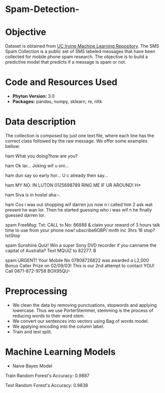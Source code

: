 # Spam-Detection-

# Objective

Dataset is obtained from [UC Irvine Machine Learning Repository](https://archive.ics.uci.edu/ml/datasets/sms+spam+collection). The SMS Spam Collection is a public set of SMS labeled messages that have been collected for mobile phone spam research. The objective is to build a predictive model that predicts if a message is spam or not. 

# Code and Resources Used

- **Phyton Version:** 3.0
- **Packages:** pandas, numpy, sklearn, re, nltk

# Data description

The collection is composed by just one text file, where each line has the correct class followed by the raw message. We offer some examples bellow:

ham What you doing?how are you?

ham Ok lar... Joking wif u oni...

ham dun say so early hor... U c already then say...

ham MY NO. IN LUTON 0125698789 RING ME IF UR AROUND! H*

ham Siva is in hostel aha:-.

ham Cos i was out shopping wif darren jus now n i called him 2 ask wat present he wan lor. Then he started guessing who i was wif n he finally guessed darren lor.

spam FreeMsg: Txt: CALL to No: 86888 & claim your reward of 3 hours talk time to use from your phone now! ubscribe6GBP/ mnth inc 3hrs 16 stop?txtStop

spam Sunshine Quiz! Win a super Sony DVD recorder if you canname the capital of Australia? Text MQUIZ to 82277. B

spam URGENT! Your Mobile No 07808726822 was awarded a L2,000 Bonus Caller Prize on 02/09/03! This is our 2nd attempt to contact YOU! Call 0871-872-9758 BOX95QU- 


# Preprocessing

- We clean the data by removing punctuations, stopwords and applying lowercase. Thus we use PorterStemmer, stemming is the process of reducing words to their word stem.
- We convert our sentences into vectors using Bag of words model.
- We applying encoding into the column label.
- Train and test split. 

# Machine Learning Models

- Naive Bayes Model
 
 Train Random Forest's Accuracy:  0.9887
 
 Test Random Forest's Accuracy:  0.9838
 
